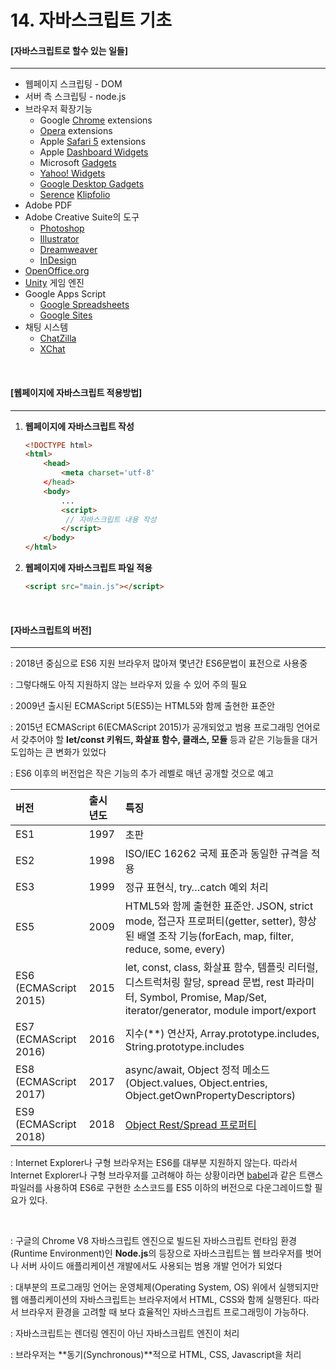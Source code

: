 # 14. 자바스크립트 기초

#### [자바스크립트로 할수 있는 일들]

----

- 웹페이지 스크립팅 - DOM
- 서버 측 스크립팅 - node.js
- 브라우저 확장기능
  - Google [Chrome](https://en.wikipedia.org/wiki/Google_Chrome) extensions
  - [Opera](https://en.wikipedia.org/wiki/Opera) extensions
  - Apple [Safari 5](https://en.wikipedia.org/wiki/Safari_(web_browser)) extensions
  - Apple [Dashboard Widgets](https://en.wikipedia.org/wiki/Dashboard_(Mac_OS))
  - Microsoft [Gadgets](https://en.wikipedia.org/wiki/Microsoft_Gadgets)
  - [Yahoo! Widgets](https://en.wikipedia.org/wiki/Yahoo!_Widgets)
  - [Google Desktop Gadgets](https://en.wikipedia.org/wiki/Google_Desktop#Gadgets_and_plug-ins)
  - [Serence](https://en.wikipedia.org/wiki/Serence) [Klipfolio](https://en.wikipedia.org/wiki/Klipfolio)
- Adobe PDF
- Adobe Creative Suite의 도구
  - [Photoshop](https://en.wikipedia.org/wiki/Adobe_Photoshop)
  - [Illustrator](https://en.wikipedia.org/wiki/Adobe_Illustrator)
  - [Dreamweaver](https://en.wikipedia.org/wiki/Dreamweaver)
  - [InDesign](https://en.wikipedia.org/wiki/InDesign)
- [OpenOffice.org](https://en.wikipedia.org/wiki/OpenOffice.org)
- [Unity](https://en.wikipedia.org/wiki/Unity_(game_engine)) 게임 엔진
- Google Apps Script
  - [Google Spreadsheets](https://en.wikipedia.org/wiki/Google_Spreadsheets)
  - [Google Sites](https://en.wikipedia.org/wiki/Google_Sites)
- 채팅 시스템
  - [ChatZilla](https://en.wikipedia.org/wiki/ChatZilla)
  - [XChat](https://en.wikipedia.org/wiki/XChat)

<br>

#### [웹페이지에 자바스크립트 적용방법]

----

1. **웹페이지에 자바스크립트 작성**

   ```html
   <!DOCTYPE html>
   <html>
       <head>
           <meta charset='utf-8'
       </head>
       <body>
           ...
           <script>
           	// 자바스크립트 내용 작성
           </script>
       </body>
   </html>
   ```

2. **웹페이지에 자바스크립트 파일 적용**

   ```html
   <script src="main.js"></script>
   ```


<br>

#### [자바스크립트의 버전]

-----

: 2018년 중심으로 ES6 지원 브라우저 많아져 몇년간 ES6문법이 표전으로 사용중

: 그렇다해도 아직 지원하지 않는 브라우저 있을 수 있어 주의 필요

: 2009년 출시된 ECMAScript 5(ES5)는 HTML5와 함께 출현한 표준안

: 2015년 ECMAScript 6(ECMAScript 2015)가 공개되었고 범용 프로그래밍 언어로서 갖추어야 할 **let/const 키워드, 화살표 함수, 클래스, 모듈** 등과 같은 기능들을 대거 도입하는 큰 변화가 있었다

: ES6 이후의 버전업은 작은 기능의 추가 레벨로 매년 공개할 것으로 예고

| 버전                  | 출시년도 | 특징                                                         |
| :-------------------- | :------- | :----------------------------------------------------------- |
| ES1                   | 1997     | 초판                                                         |
| ES2                   | 1998     | ISO/IEC 16262 국제 표준과 동일한 규격을 적용                 |
| ES3                   | 1999     | 정규 표현식, try…catch 예외 처리                             |
| ES5                   | 2009     | HTML5와 함께 출현한 표준안. JSON, strict mode, 접근자 프로퍼티(getter, setter), 향상된 배열 조작 기능(forEach, map, filter, reduce, some, every) |
| ES6 (ECMAScript 2015) | 2015     | let, const, class, 화살표 함수, 템플릿 리터럴, 디스트럭처링 할당, spread 문법, rest 파라미터, Symbol, Promise, Map/Set, iterator/generator, module import/export |
| ES7 (ECMAScript 2016) | 2016     | 지수(**) 연산자, Array.prototype.includes, String.prototype.includes |
| ES8 (ECMAScript 2017) | 2017     | async/await, Object 정적 메소드(Object.values, Object.entries, Object.getOwnPropertyDescriptors) |
| ES9 (ECMAScript 2018) | 2018     | [Object Rest/Spread 프로퍼티](https://github.com/tc39/proposal-object-rest-spread) |

: Internet Explorer나 구형 브라우저는 ES6를 대부분 지원하지 않는다. 따라서 Internet Explorer나 구형 브라우저를 고려해야 하는 상황이라면 [babel](https://babeljs.io/)과 같은 트랜스파일러를 사용하여 ES6로 구현한 소스코드를 ES5 이하의 버전으로 다운그레이드할 필요가 있다. 

<br>

: 구글의 Chrome V8 자바스크립트 엔진으로 빌드된 자바스크립트 런타임 환경(Runtime Environment)인 **Node.js**의 등장으로 자바스크립트는 웹 브라우저를 벗어나 서버 사이드 애플리케이션 개발에서도 사용되는 범용 개발 언어가 되었다

: 대부분의 프로그래밍 언어는 운영체제(Operating System, OS) 위에서 실행되지만 웹 애플리케이션의 자바스크립트는 브라우저에서 HTML, CSS와 함께 실행된다. 따라서 브라우저 환경을 고려할 때 보다 효율적인 자바스크립트 프로그래밍이 가능하다.

: 자바스크립트는 렌더링 엔진이 아닌 자바스크립트 엔진이 처리

: 브라우저는 **동기(Synchronous)**적으로 HTML, CSS, Javascript을 처리